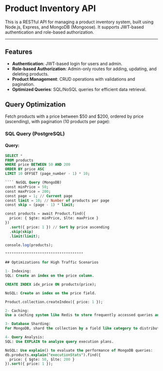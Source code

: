 # Product Inventory API

This is a RESTful API for managing a product inventory system, built using Node.js, Express, and MongoDB (Mongoose). It supports JWT-based authentication and role-based authorization.

---

## Features

- **Authentication**: JWT-based login for users and admin.
- **Role-based Authorization**: Admin-only routes for adding, updating, and deleting products.
- **Product Management**: CRUD operations with validations and pagination.
- **Optimized Queries**: SQL/NoSQL queries for efficient data retrieval.

## Query Optimization
Fetch products with a price between $50 and $200, ordered by price (ascending), with pagination (10 products per page):

### SQL Query (PostgreSQL)

#### Query:
```sql
SELECT * 
FROM products 
WHERE price BETWEEN 50 AND 200 
ORDER BY price ASC 
LIMIT 10 OFFSET (page_number - 1) * 10;

```` NoSQL Query (MongoDB)
const minPrice = 50;
const maxPrice = 200;
const page = 1; // Current page
const limit = 10; // Number of products per page
const skip = (page - 1) * limit;

const products = await Product.find({
  price: { $gte: minPrice, $lte: maxPrice }
})
  .sort({ price: 1 }) // Sort by price ascending
  .skip(skip)
  .limit(limit);

console.log(products);

************************************

## Optimizations for High Traffic Scenarios

1- Indexing:
SQL: Create an index on the price column.

CREATE INDEX idx_price ON products(price);

NoSQL: Create an index on the price field.

Product.collection.createIndex({ price: 1 });

2- Caching:
Use a caching system like Redis to store frequently accessed queries and reduce database load.

3- Database Sharding:
For MongoDB, shard the collection by a field like category to distribute the load across multiple servers.

4- Query Analysis:
SQL: Use EXPLAIN to analyze query execution plans.

NoSQL: Use explain() to evaluate the performance of MongoDB queries:
db.products.explain("executionStats").find({
  price: { $gte: 50, $lte: 200 }
}).sort({ price: 1 });